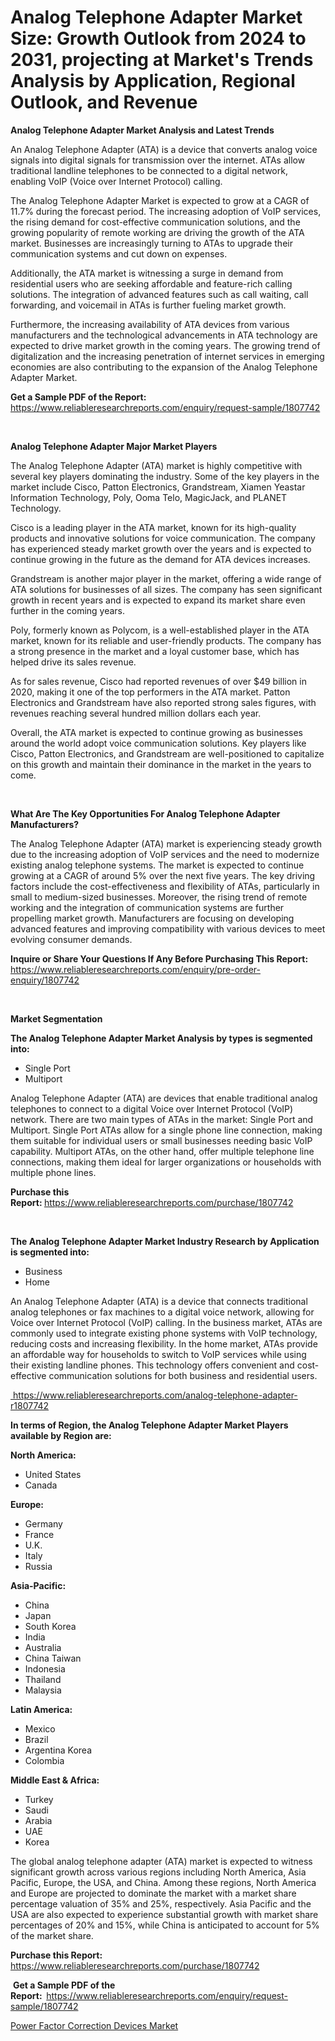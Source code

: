 <p><h1>Analog Telephone Adapter Market Size: Growth Outlook from 2024 to 2031, projecting at Market's Trends Analysis by Application, Regional Outlook, and Revenue</h1></p><p><strong>Analog Telephone Adapter Market Analysis and Latest Trends</strong></p>
<p><p>An Analog Telephone Adapter (ATA) is a device that converts analog voice signals into digital signals for transmission over the internet. ATAs allow traditional landline telephones to be connected to a digital network, enabling VoIP (Voice over Internet Protocol) calling.</p><p>The Analog Telephone Adapter Market is expected to grow at a CAGR of 11.7% during the forecast period. The increasing adoption of VoIP services, the rising demand for cost-effective communication solutions, and the growing popularity of remote working are driving the growth of the ATA market. Businesses are increasingly turning to ATAs to upgrade their communication systems and cut down on expenses.</p><p>Additionally, the ATA market is witnessing a surge in demand from residential users who are seeking affordable and feature-rich calling solutions. The integration of advanced features such as call waiting, call forwarding, and voicemail in ATAs is further fueling market growth.</p><p>Furthermore, the increasing availability of ATA devices from various manufacturers and the technological advancements in ATA technology are expected to drive market growth in the coming years. The growing trend of digitalization and the increasing penetration of internet services in emerging economies are also contributing to the expansion of the Analog Telephone Adapter Market.</p></p>
<p><strong>Get a Sample PDF of the Report:&nbsp;</strong> <a href="https://www.reliableresearchreports.com/enquiry/request-sample/1807742">https://www.reliableresearchreports.com/enquiry/request-sample/1807742</a></p>
<p>&nbsp;</p>
<p><strong>Analog Telephone Adapter Major Market Players</strong></p>
<p><p>The Analog Telephone Adapter (ATA) market is highly competitive with several key players dominating the industry. Some of the key players in the market include Cisco, Patton Electronics, Grandstream, Xiamen Yeastar Information Technology, Poly, Ooma Telo, MagicJack, and PLANET Technology.</p><p>Cisco is a leading player in the ATA market, known for its high-quality products and innovative solutions for voice communication. The company has experienced steady market growth over the years and is expected to continue growing in the future as the demand for ATA devices increases.</p><p>Grandstream is another major player in the market, offering a wide range of ATA solutions for businesses of all sizes. The company has seen significant growth in recent years and is expected to expand its market share even further in the coming years.</p><p>Poly, formerly known as Polycom, is a well-established player in the ATA market, known for its reliable and user-friendly products. The company has a strong presence in the market and a loyal customer base, which has helped drive its sales revenue.</p><p>As for sales revenue, Cisco had reported revenues of over $49 billion in 2020, making it one of the top performers in the ATA market. Patton Electronics and Grandstream have also reported strong sales figures, with revenues reaching several hundred million dollars each year.</p><p>Overall, the ATA market is expected to continue growing as businesses around the world adopt voice communication solutions. Key players like Cisco, Patton Electronics, and Grandstream are well-positioned to capitalize on this growth and maintain their dominance in the market in the years to come.</p></p>
<p>&nbsp;</p>
<p><strong>What Are The Key Opportunities For Analog Telephone Adapter Manufacturers?</strong></p>
<p><p>The Analog Telephone Adapter (ATA) market is experiencing steady growth due to the increasing adoption of VoIP services and the need to modernize existing analog telephone systems. The market is expected to continue growing at a CAGR of around 5% over the next five years. The key driving factors include the cost-effectiveness and flexibility of ATAs, particularly in small to medium-sized businesses. Moreover, the rising trend of remote working and the integration of communication systems are further propelling market growth. Manufacturers are focusing on developing advanced features and improving compatibility with various devices to meet evolving consumer demands.</p></p>
<p><strong>Inquire or Share Your Questions If Any Before Purchasing This Report:</strong> <a href="https://www.reliableresearchreports.com/enquiry/pre-order-enquiry/1807742">https://www.reliableresearchreports.com/enquiry/pre-order-enquiry/1807742</a></p>
<p>&nbsp;</p>
<p><strong>Market Segmentation</strong></p>
<p><strong>The Analog Telephone Adapter Market Analysis by types is segmented into:</strong></p>
<p><ul><li>Single Port</li><li>Multiport</li></ul></p>
<p><p>Analog Telephone Adapter (ATA) are devices that enable traditional analog telephones to connect to a digital Voice over Internet Protocol (VoIP) network. There are two main types of ATAs in the market: Single Port and Multiport. Single Port ATAs allow for a single phone line connection, making them suitable for individual users or small businesses needing basic VoIP capability. Multiport ATAs, on the other hand, offer multiple telephone line connections, making them ideal for larger organizations or households with multiple phone lines.</p></p>
<p><strong>Purchase this Report:&nbsp;</strong><a href="https://www.reliableresearchreports.com/purchase/1807742">https://www.reliableresearchreports.com/purchase/1807742</a></p>
<p>&nbsp;</p>
<p><strong>The Analog Telephone Adapter Market Industry Research by Application is segmented into:</strong></p>
<p><ul><li>Business</li><li>Home</li></ul></p>
<p><p>An Analog Telephone Adapter (ATA) is a device that connects traditional analog telephones or fax machines to a digital voice network, allowing for Voice over Internet Protocol (VoIP) calling. In the business market, ATAs are commonly used to integrate existing phone systems with VoIP technology, reducing costs and increasing flexibility. In the home market, ATAs provide an affordable way for households to switch to VoIP services while using their existing landline phones. This technology offers convenient and cost-effective communication solutions for both business and residential users.</p></p>
<p><a href="https://www.reliableresearchreports.com/analog-telephone-adapter-r1807742">&nbsp;https://www.reliableresearchreports.com/analog-telephone-adapter-r1807742</a></p>
<p><strong>In terms of Region, the Analog Telephone Adapter Market Players available by Region are:</strong></p>
<p>
    <p> <strong> North America: </strong>
        <ul>
            <li>United States</li>
            <li>Canada</li>
        </ul>
        </p> 
    <p> <strong> Europe: </strong>
        <ul>
            <li>Germany</li>
            <li>France</li>
            <li>U.K.</li>
            <li>Italy</li>
            <li>Russia</li>
        </ul>
        </p> 
    <p> <strong> Asia-Pacific: </strong>
        <ul>
            <li>China</li>
            <li>Japan</li>
            <li>South Korea</li>
            <li>India</li>
            <li>Australia</li>
            <li>China Taiwan</li>
            <li>Indonesia</li>
            <li>Thailand</li>
            <li>Malaysia</li>
        </ul>
        </p> 
    <p> <strong> Latin America: </strong>
        <ul>
            <li>Mexico</li>
            <li>Brazil</li>
            <li>Argentina Korea</li>
            <li>Colombia</li>
        </ul>
        </p> 
    <p> <strong> Middle East & Africa: </strong>
        <ul>
            <li>Turkey</li>
            <li>Saudi</li>
            <li>Arabia</li>
            <li>UAE</li>
            <li>Korea</li>
        </ul>
    </p>
    </p>
<p><p>The global analog telephone adapter (ATA) market is expected to witness significant growth across various regions including North America, Asia Pacific, Europe, the USA, and China. Among these regions, North America and Europe are projected to dominate the market with a market share percentage valuation of 35% and 25%, respectively. Asia Pacific and the USA are also expected to experience substantial growth with market share percentages of 20% and 15%, while China is anticipated to account for 5% of the market share.</p></p>
<p><strong>Purchase this Report: </strong><a href="https://www.reliableresearchreports.com/purchase/1807742">https://www.reliableresearchreports.com/purchase/1807742</a></p>
<p>&nbsp;<strong>Get a Sample PDF of the Report:&nbsp;&nbsp;</strong><a href="https://www.reliableresearchreports.com/enquiry/request-sample/1807742">https://www.reliableresearchreports.com/enquiry/request-sample/1807742</a></p>
<p><strong></strong></p>
<p><p><a href="https://view.publitas.com/reportprime-1/power-factor-correction-devices-market-with-the-goal-of-estimating-the-market-size-and-future-growth-potential-of-various-market-segments-based-on-component-applications-end-user-and-region/">Power Factor Correction Devices Market</a></p></p>